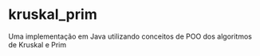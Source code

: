 # kruskal_prim
Uma implementação em Java utilizando conceitos de POO dos algoritmos de Kruskal e Prim
